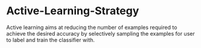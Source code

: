# Active-Learning-Strategy
Active learning aims at reducing the number of examples required to achieve the desired accuracy by selectively sampling the examples for user to label and train the classifier with.
